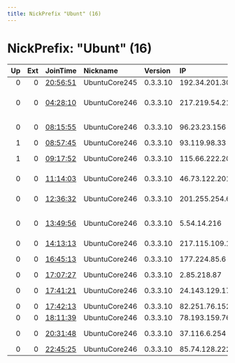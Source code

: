 ```yaml
---
title: NickPrefix "Ubunt" (16)
---
```


# NickPrefix: "Ubunt" (16)

|   Up |   Ext | JoinTime                                                                                            | Nickname      | Version   | IP              | AS                                       | CC   |   ORp |   Dirp | OS    | Contact   |   eFamMembers |
|-----:|------:|:----------------------------------------------------------------------------------------------------|:--------------|:----------|:----------------|:-----------------------------------------|:-----|------:|-------:|:------|:----------|--------------:|
|    0 |     0 | [20:56:51](https://metrics.torproject.org/rs.html#details/1FC08AC26BCF97527B8755F20296E1D83AB047E6) | UbuntuCore245 | 0.3.3.10  | 192.34.201.30   | LVWifi.com                               | us   | 34041 |      0 | Linux | None      |             1 |
|    0 |     0 | [04:28:10](https://metrics.torproject.org/rs.html#details/5C0D13EF625733B00105DB1569E78C5FF637D6CE) | UbuntuCore246 | 0.3.3.10  | 217.219.54.218  | Esfahan Telecommunication Company P.J.S  | ir   | 34895 |      0 | Linux | None      |             1 |
|    0 |     0 | [08:15:55](https://metrics.torproject.org/rs.html#details/B17950E7EAFCC0F1A18BE7CCE1BD9A1D9A42848C) | UbuntuCore246 | 0.3.3.10  | 96.23.23.156    | Videotron Telecom Ltee                   | ca   | 34409 |      0 | Linux | None      |             1 |
|    1 |     0 | [08:57:45](https://metrics.torproject.org/rs.html#details/027C1B5396BA38D7FBC5AF699F524E5047FB6924) | UbuntuCore246 | 0.3.3.10  | 93.119.98.33    | Moldtelecom SA                           | md   | 44409 |      0 | Linux | None      |             1 |
|    1 |     0 | [09:17:52](https://metrics.torproject.org/rs.html#details/1610625D41ED9BF1FA37A2DC787FDC7D2B6F1206) | UbuntuCore246 | 0.3.3.10  | 115.66.222.204  | Singtel Fibre Broadband                  | sg   | 46421 |      0 | Linux | None      |             1 |
|    0 |     0 | [11:14:03](https://metrics.torproject.org/rs.html#details/3F515A4E8A1E86D308749B18D281B12D5EACCD5D) | UbuntuCore246 | 0.3.3.10  | 46.73.122.201   | Net By Net Holding LLC                   | ru   | 33511 |      0 | Linux | None      |             1 |
|    0 |     0 | [12:36:32](https://metrics.torproject.org/rs.html#details/B1996DDC50BC2AB5CF987A9899EEAB67E3801A87) | UbuntuCore246 | 0.3.3.10  | 201.255.254.69  | Telefonica de Argentina                  | ar   | 38757 |      0 | Linux | None      |             1 |
|    0 |     0 | [13:49:56](https://metrics.torproject.org/rs.html#details/4534E7D76D5D445350A635E22AAB976CE2A3C88B) | UbuntuCore246 | 0.3.3.10  | 5.54.14.216     | Vodafone-panafon Hellenic Telecommunicat | gr   | 40869 |      0 | Linux | None      |             1 |
|    0 |     0 | [14:13:13](https://metrics.torproject.org/rs.html#details/68BA38CDC1BD6E61973592A304CA0FB4625D4EE5) | UbuntuCore246 | 0.3.3.10  | 217.115.109.103 | LLC McLaut-Invest                        | ua   | 36841 |      0 | Linux | None      |             1 |
|    0 |     0 | [16:45:13](https://metrics.torproject.org/rs.html#details/E202B0D76FCA48690CDB4EE502F610101B98C31B) | UbuntuCore246 | 0.3.3.10  | 177.224.85.6    | Mega Cable, S.A. de C.V.                 | mx   | 46177 |      0 | Linux | None      |             1 |
|    0 |     0 | [17:07:27](https://metrics.torproject.org/rs.html#details/B9E641EA191E0FCC67D7657C2F38F67653DC4777) | UbuntuCore246 | 0.3.3.10  | 2.85.218.87     | OTEnet S.A.                              | gr   | 35997 |      0 | Linux | None      |             1 |
|    0 |     0 | [17:41:21](https://metrics.torproject.org/rs.html#details/2850E22A299AB6834CAFD48E74E1B1979DE06384) | UbuntuCore246 | 0.3.3.10  | 24.143.129.172  | Start Communications                     | ca   | 41461 |      0 | Linux | None      |             1 |
|    0 |     0 | [17:42:13](https://metrics.torproject.org/rs.html#details/518B136C45A98BA6616E54AA329D29B13FA191DB) | UbuntuCore246 | 0.3.3.10  | 82.251.76.152   | Free SAS                                 | fr   | 39571 |      0 | Linux | None      |             1 |
|    0 |     0 | [18:11:39](https://metrics.torproject.org/rs.html#details/8A53991845070F664E3D7EE8B2105FA208D1740E) | UbuntuCore246 | 0.3.3.10  | 78.193.159.76   | Free SAS                                 | fr   | 35667 |      0 | Linux | None      |             1 |
|    0 |     0 | [20:31:48](https://metrics.torproject.org/rs.html#details/4ABCE56057086BA51FACE55D052E82DE06A3E144) | UbuntuCore246 | 0.3.3.10  | 37.116.6.254    | Vodafone Italia S.p.A.                   | it   | 41671 |      0 | Linux | None      |             1 |
|    0 |     0 | [22:45:25](https://metrics.torproject.org/rs.html#details/ACEE369007EFFDA9C5F9D591DC67BDD30DFB379B) | UbuntuCore246 | 0.3.3.10  | 85.74.128.222   | OTEnet S.A.                              | gr   | 33975 |      0 | Linux | None      |             1 |
